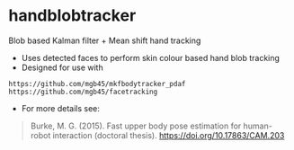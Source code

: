 # handblobtracker
Blob based Kalman filter + Mean shift hand tracking

* Uses detected faces to perform skin colour based hand blob tracking 
* Designed for use with
```
https://github.com/mgb45/mkfbodytracker_pdaf
https://github.com/mgb45/facetracking
```

* For more details see:

> Burke, M. G. (2015). Fast upper body pose estimation for human-robot interaction (doctoral thesis). https://doi.org/10.17863/CAM.203
